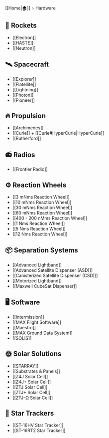 [[Home|🏠]] <span style="color: LightSlateGray">></span> Hardware
## 🚀 Rockets

- [[Electron]]
- [[HASTE]]
- [[Neutron]]
## 🛰️ Spacecraft

- [[Explorer]]
- [[Flatellite]]
- [[Lightning]]
- [[Photon]]
- [[Pioneer]]
## 🔥 Propulsion

- [[Archimedes]]
- [[Curie]] + [[Curie#HyperCurie|HyperCurie]]
- [[Rutherford]]
## 📻 Radios

- [[Frontier Radio]]
## ⚙️ Reaction Wheels

- [[3 mNms Reaction Wheel]]
- [[10 mNms Reaction Wheel]]
- [[30 mNms Reaction Wheel]]
- [[60 mNms Reaction Wheel]]
- [[400 - 200 nMms Reaction Wheel]]
- [[1 Nms Reaction Wheel]]
- [[5 Nms Reaction Wheel]]
- [[12 Nms Reaction Wheel]]
## 📦 Separation Systems

- [[Advanced Lightband]]
- [[Advanced Satellite Dispenser (ASD)]]
- [[Canisterized Satellite Dispenser (CSD)]]
- [[Motorized Lightband]]
- [[Maxwell CubeSat Dispenser]]
## 🖥️ Software

- [[Intermission]]
- [[MAX Flight Software]]
- [[Maestro]]
- [[MAX Ground Data System]]
- [[SOLIS]]
## 🌞 Solar Solutions

- [[STARRAY]]
- [[Substrates & Panels]]
- [[Z4J Solar Cell]]
- [[Z4J+ Solar Cell]]
- [[ZTJ Solar Cell]]
- [[ZTJ+ Solar Cell]]
- [[ZTJ-Ω Solar Cell]]
## 🔭 Star Trackers

- [[ST-16HV Star Tracker]]
- [[ST-16RT2 Star Tracker]]
